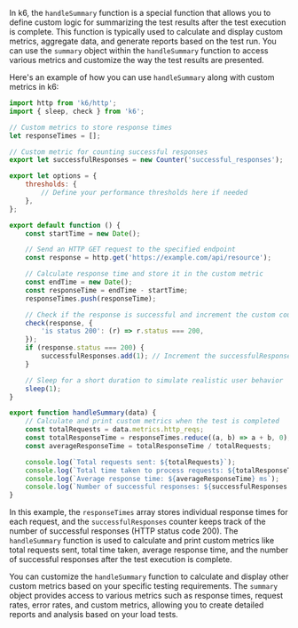 In k6, the `handleSummary` function is a special function that allows you to define custom logic for summarizing the test results after the test execution is complete. This function is typically used to calculate and display custom metrics, aggregate data, and generate reports based on the test run. You can use the `summary` object within the `handleSummary` function to access various metrics and customize the way the test results are presented.

Here's an example of how you can use `handleSummary` along with custom metrics in k6:

```javascript
import http from 'k6/http';
import { sleep, check } from 'k6';

// Custom metrics to store response times
let responseTimes = [];

// Custom metric for counting successful responses
export let successfulResponses = new Counter('successful_responses');

export let options = {
    thresholds: {
        // Define your performance thresholds here if needed
    },
};

export default function () {
    const startTime = new Date();

    // Send an HTTP GET request to the specified endpoint
    const response = http.get('https://example.com/api/resource');

    // Calculate response time and store it in the custom metric
    const endTime = new Date();
    const responseTime = endTime - startTime;
    responseTimes.push(responseTime);

    // Check if the response is successful and increment the custom counter
    check(response, {
        'is status 200': (r) => r.status === 200,
    });
    if (response.status === 200) {
        successfulResponses.add(1); // Increment the successfulResponses counter by 1
    }

    // Sleep for a short duration to simulate realistic user behavior
    sleep(1);
}

export function handleSummary(data) {
    // Calculate and print custom metrics when the test is completed
    const totalRequests = data.metrics.http_reqs;
    const totalResponseTime = responseTimes.reduce((a, b) => a + b, 0);
    const averageResponseTime = totalResponseTime / totalRequests;

    console.log(`Total requests sent: ${totalRequests}`);
    console.log(`Total time taken to process requests: ${totalResponseTime} ms`);
    console.log(`Average response time: ${averageResponseTime} ms`);
    console.log(`Number of successful responses: ${successfulResponses.value}`);
}
```

In this example, the `responseTimes` array stores individual response times for each request, and the `successfulResponses` counter keeps track of the number of successful responses (HTTP status code 200). The `handleSummary` function is used to calculate and print custom metrics like total requests sent, total time taken, average response time, and the number of successful responses after the test execution is complete.

You can customize the `handleSummary` function to calculate and display other custom metrics based on your specific testing requirements. The `summary` object provides access to various metrics such as response times, request rates, error rates, and custom metrics, allowing you to create detailed reports and analysis based on your load tests.
